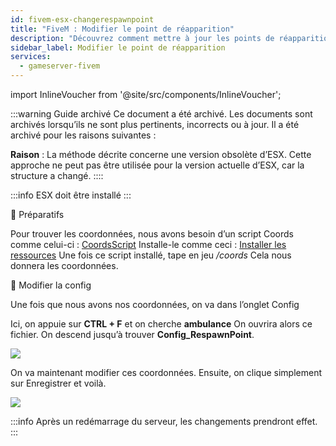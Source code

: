 ```yaml
---
id: fivem-esx-changerespawnpoint
title: "FiveM : Modifier le point de réapparition"
description: "Découvrez comment mettre à jour les points de réapparition des ambulances dans ESX pour personnaliser le gameplay et améliorer la gestion du serveur → En savoir plus maintenant"
sidebar_label: Modifier le point de réapparition
services:
  - gameserver-fivem
---
```


import InlineVoucher from '@site/src/components/InlineVoucher';



:::warning Guide archivé
Ce document a été archivé. Les documents sont archivés lorsqu’ils ne sont plus pertinents, incorrects ou à jour. Il a été archivé pour les raisons suivantes :

**Raison** : La méthode décrite concerne une version obsolète d’ESX. Cette approche ne peut pas être utilisée pour la version actuelle d’ESX, car la structure a changé.
::::



:::info
ESX doit être installé
:::

<InlineVoucher />

📔 Préparatifs

Pour trouver les coordonnées, nous avons besoin d’un script Coords comme celui-ci :
[CoordsScript](https://github.com/qalle-fivem/qalle_coords)
Installe-le comme ceci : [Installer les ressources](fivem-installresources.md)
Une fois ce script installé, tape en jeu */coords*
Cela nous donnera les coordonnées.

📑 Modifier la config

Une fois que nous avons nos coordonnées, on va dans l’onglet Config

Ici, on appuie sur **CTRL + F** et on cherche **ambulance**
On ouvrira alors ce fichier.
On descend jusqu’à trouver **Config_RespawnPoint**.

![](https://screensaver01.zap-hosting.com/index.php/s/6FYfkgfPfEWK6sj/preview)

On va maintenant modifier ces coordonnées.
Ensuite, on clique simplement sur Enregistrer et voilà.

![](https://screensaver01.zap-hosting.com/index.php/s/ZEcfQt69SX5if3Q/preview)

:::info
Après un redémarrage du serveur, les changements prendront effet.
:::

<InlineVoucher />